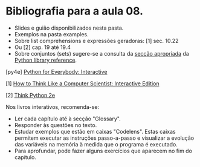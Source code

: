 # Bibliografia para a aula 08.

* Slides e guião disponibilizados nesta pasta.
* Exemplos na pasta examples.
* Sobre list comprehensions e expressões geradoras: [1] sec. 10.22
* Ou [2] cap. 19 até 19.4
* Sobre conjuntos (sets) sugere-se a consulta da
[secção apropriada](https://docs.python.org/3/library/stdtypes.html#set-types-set-frozenset)
da [Python library reference](https://docs.python.org/3/library/index.html).

[py4e] [Python for Everybody: Interactive](https://elearning.ua.pt/mod/lti/view.php?id=1137743)

[1] [How to Think Like a Computer Scientist: Interactive Edition](https://runestone.academy/runestone/static/thinkcspy/index.html)

[2] [Think Python 2e](http://greenteapress.com/wp/think-python-2e/)

Nos livros interativos, recomenda-se:

* Ler cada capítulo até à secção "Glossary".
* Responder às questões no texto.
* Estudar exemplos que estão em caixas "Codelens".
  Estas caixas permitem executar as instruções passo-a-passo e visualizar a
  evolução das variáveis na memória à medida que o programa é executado.
* Para aprofundar, pode fazer alguns exercícios que aparecem no fim do capítulo.


